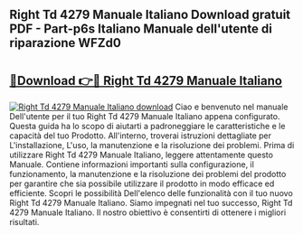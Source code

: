 ## Right Td 4279 Manuale Italiano Download gratuit PDF - Part-p6s Italiano Manuale dell'utente di riparazione WFZd0

# <h2><a href="http://df9shql.blite.top/?on=Right+Td+4279+Manuale+Italiano">🔗Download 👉🔴 Right Td 4279 Manuale Italiano</a></h2>

[![Right Td 4279 Manuale Italiano download](https://i.imgur.com/lujVjoI.png)](http://df9shql.blite.top/?on=Right+Td+4279+Manuale+Italiano)
Ciao e benvenuto nel manuale Dell'utente per il tuo Right Td 4279 Manuale Italiano appena configurato. Questa guida ha lo scopo di aiutarti a padroneggiare le caratteristiche e le capacità del tuo Prodotto. All'interno, troverai istruzioni dettagliate per L'installazione, L'uso, la manutenzione e la risoluzione dei problemi. Prima di utilizzare Right Td 4279 Manuale Italiano, leggere attentamente questo Manuale. Contiene informazioni importanti sulla configurazione, il funzionamento, la manutenzione e la risoluzione dei problemi del prodotto per garantire che sia possibile utilizzare il prodotto in modo efficace ed efficiente. Scopri le possibilità Dell'elenco delle funzionalità con il tuo nuovo Right Td 4279 Manuale Italiano. Siamo impegnati nel tuo successo, Right Td 4279 Manuale Italiano. Il nostro obiettivo è consentirti di ottenere i migliori risultati.

